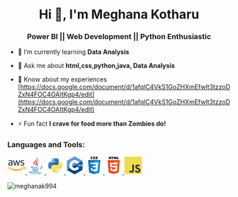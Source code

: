 <h1 align="center">Hi 👋, I'm Meghana Kotharu</h1>
<h3 align="center">Power BI || Web Development || Python Enthusiastic</h3>

- 🌱 I’m currently learning **Data Analysis**


- 💬 Ask me about **html,css,python,java, Data Analysis**

- 📄 Know about my experiences [https://docs.google.com/document/d/1afqlC4VkS1GoZHXmEfwlt3tzzoDZxN4FOC4OAItKgp4/edit](https://docs.google.com/document/d/1afqlC4VkS1GoZHXmEfwlt3tzzoDZxN4FOC4OAItKgp4/edit)

- ⚡ Fun fact **I crave for food more than Zombies do!**


<h3 align="left">Languages and Tools:</h3>
<p align="left"> <a href="https://aws.amazon.com" target="_blank"> <img src="https://raw.githubusercontent.com/devicons/devicon/master/icons/amazonwebservices/amazonwebservices-original-wordmark.svg" alt="aws" width="40" height="40"/> </a> <a href="https://www.java.com" target="_blank"> <img src="https://raw.githubusercontent.com/devicons/devicon/master/icons/java/java-original.svg" alt="java" width="40" height="40"/> </a> <a href="https://www.python.org" target="_blank"> <img src="https://raw.githubusercontent.com/devicons/devicon/master/icons/python/python-original.svg" alt="python" width="40" height="40"/> </a><a href="https://www.w3schools.com/cpp/" target="_blank"> <img src="https://raw.githubusercontent.com/devicons/devicon/master/icons/cplusplus/cplusplus-original.svg" alt="cplusplus" width="40" height="40"/> </a> <a href="https://www.w3schools.com/css/" target="_blank"> <img src="https://raw.githubusercontent.com/devicons/devicon/master/icons/css3/css3-original-wordmark.svg" alt="css3" width="40" height="40"/> </a> <a href="https://www.w3.org/html/" target="_blank"> <img src="https://raw.githubusercontent.com/devicons/devicon/master/icons/html5/html5-original-wordmark.svg" alt="html5" width="40" height="40"/> </a>  <a href="https://developer.mozilla.org/en-US/docs/Web/JavaScript" target="_blank"> <img src="https://raw.githubusercontent.com/devicons/devicon/master/icons/javascript/javascript-original.svg" alt="javascript" width="40" height="40"/> </a> </p>

<p><img align="center" src="https://github-readme-stats.vercel.app/api/top-langs?username=meghanak994&show_icons=true&locale=en&layout=compact" alt="meghanak994" /></p>

